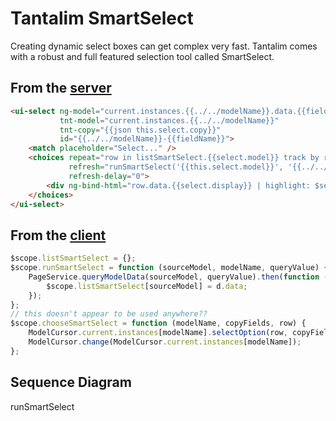 # Tantalim SmartSelect

Creating dynamic select boxes can get complex very fast. Tantalim comes with a robust and full featured selection tool called SmartSelect.

## From the [server](server/)

```html
<ui-select ng-model="current.instances.{{../../modelName}}.data.{{fieldName}}"
           tnt-model="current.instances.{{../../modelName}}"
           tnt-copy="{{json this.select.copy}}"
           id="{{../../modelName}}-{{fieldName}}">
    <match placeholder="Select..." />
    <choices repeat="row in listSmartSelect.{{select.model}} track by row.id"
             refresh="runSmartSelect('{{this.select.model}}', '{{../../modelName}}', $select.search)"
             refresh-delay="0">
        <div ng-bind-html="row.data.{{select.display}} | highlight: $select.search"></div>
    </choices>
</ui-select>
```

## From the [client](client/)

```JavaScript
$scope.listSmartSelect = {};
$scope.runSmartSelect = function (sourceModel, modelName, queryValue) {
    PageService.queryModelData(sourceModel, queryValue).then(function (d) {
        $scope.listSmartSelect[sourceModel] = d.data;
    });
};
// this doesn't appear to be used anywhere??
$scope.chooseSmartSelect = function (modelName, copyFields, row) {
    ModelCursor.current.instances[modelName].selectOption(row, copyFields);
    ModelCursor.change(ModelCursor.current.instances[modelName]);
};
```

## Sequence Diagram

runSmartSelect
